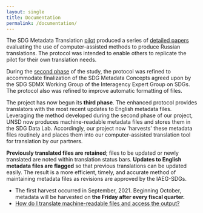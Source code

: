 ```yaml
---
layout: single
title: Documentation
permalink: /documentation/
---
```


The SDG Metadata Translation [pilot](https://worldbank.github.io/sdg-metadata/pilot/) produced a series of [detailed papers](https://worldbank.github.io/sdg-metadata/pilot/documentation/) evaluating the use of computer-assisted methods to produce Russian translations. The protocol was intended to enable others to replicate the pilot for their own translation needs. 

During the [second phase](https://worldbank.github.io/sdg-metadata/phase-2/) of the study, the protocol was refined to accommodate finalization of the SDG Metadata Concepts agreed upon by the SDG SDMX Working Group of the Interagency Expert Group on SDGs. The protocol also was refined to improve automatic formatting of files.

The project has now begun its **third phase**. The enhanced protocol provides translators with the most recent updates to English metadata files. Leveraging the method developed during the second phase of our project, UNSD now produces machine-readable metadata files and stores them in the SDG Data Lab. Accordingly, our project now 'harvests' these metadata files routinely and places them into our computer-assisted translation tool for translation by our partners. 

**Previously translated files are retained**; files to be updated or newly translated are noted within translation status bars. **Updates to English metadata files are flagged** so that previous translations can be updated easily. The result is a more efficient, timely, and accurate method of maintaining metadata files as revisions are approved by the IAEG-SDGs.

* The first harvest occurred in September, 2021. Beginning October, metadata will be harvested on **the Friday after every fiscal quarter.**
* [How do I translate machine-readable files and access the output?](https://docs.google.com/document/d/18R0KPw5NtRQtUQOFBNUAzIPT_S9euAEsQxq00uau038/edit?usp=sharing)
  
 

